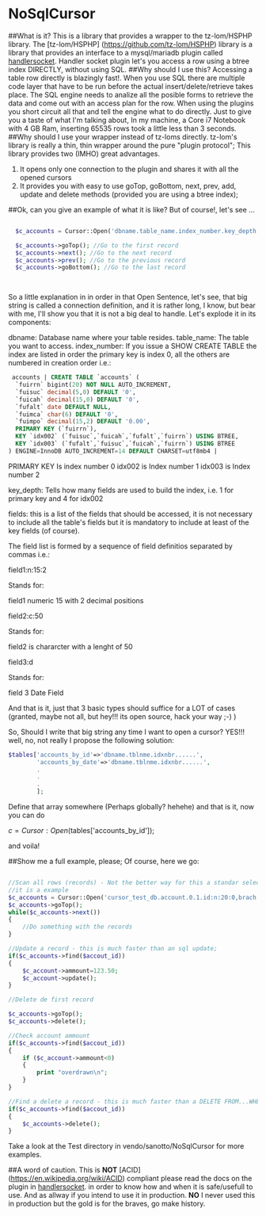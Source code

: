 # NoSqlCursor

##What is it?
This is a library that provides a wrapper to the tz-lom/HSPHP library.
The [tz-lom/HSPHP] (https://github.com/tz-lom/HSPHP) library is a library that provides an interface to a mysql/mariadb
plugin called [handlersocket](https://mariadb.com/kb/en/mariadb/handlersocket/).
Handler socket plugin let's you access a row using a btree index DIRECTLY, without using
SQL.
##Why should I use this?
Accessing a table row directly is blazingly fast!.
When you use SQL there are multiple code layer that have to be run before the 
actual insert/delete/retrieve takes place.
The SQL engine needs to analize all the posible forms to retrieve the data and come out
with an access plan for the row.
When using the plugins you short circuit all that and tell the engine what to do directly.
Just to give you a taste of what I'm talking about, In my machine,
 a Core i7 Notebook with 4 GB Ram, inserting 65535 rows took a little less than 3 seconds.
##Why should I use your wrapper instead of tz-loms directly.
tz-lom's library is really a thin, thin wrapper around the pure "plugin protocol";
This library provides two (IMHO) great advantages.
1) It opens only one connection to the plugin and shares it with all the opened cursors
2) It provides you with easy to use goTop, goBottom, next, prev, add, update and delete methods 
(provided you are using a btree index);

##Ok, can you give an example of what it is like?
But of course!, let's see ...
```php

  $c_accounts = Cursor::Open('dbname.table_name.index_number.key_depth.field1:n:15:0,field2:c:50,field3:d');

  $c_accounts->goTop(); //Go to the first record
  $c_accounts->next(); //Go to the next record
  $c_accounts->prev(); //Go to the previous record
  $c_accounts->goBottom(); //Go to the last record

  

```
So a little explanation in in order in that Open Sentence, let's see, that big string is called
a connection definition, and it is rather long, I know, but bear with me, I'll show you that 
it is not a big deal to handle.
Let's explode it in its components:

dbname: Database name where your table resides.
table_name: The table you want to access.
index_number: If you issue a SHOW CREATE TABLE the index are listed in order
the primary key is index 0, all the others are numbered in creation order i.e.:

```sql
 accounts | CREATE TABLE `accounts` (
  `fuirrn` bigint(20) NOT NULL AUTO_INCREMENT,
  `fuisuc` decimal(5,0) DEFAULT '0',
  `fuicah` decimal(15,0) DEFAULT '0',
  `fufalt` date DEFAULT NULL,
  `fuimca` char(6) DEFAULT '0',
  `fuimpo` decimal(15,2) DEFAULT '0.00',
  PRIMARY KEY (`fuirrn`),
  KEY `idx002` (`fuisuc`,`fuicah`,`fufalt`,`fuirrn`) USING BTREE,
  KEY `idx003` (`fufalt`,`fuisuc`,`fuicah`,`fuirrn`) USING BTREE
) ENGINE=InnoDB AUTO_INCREMENT=14 DEFAULT CHARSET=utf8mb4 |

```
PRIMARY KEY Is index number 0
idx002 is Index number 1
idx003 is Index number 2

key_depth: Tells how many fields are used to build the index, i.e. 1 for primary key and 4 for idx002

fields: this is a list of the fields that should be accessed, it is not necessary to include all
the table's fields but it is mandatory to include at least of the key fields (of course).

The field list is formed by a sequence of field definitios separated by commas i.e.:

field1:n:15:2

Stands for:

field1 numeric 15 with 2 decimal positions

field2:c:50 

Stands for:

field2 is chararcter with a lenght of 50

field3:d

Stands for:

field 3 Date Field

And that is it, just that 3 basic types should suffice for a LOT of cases (granted, maybe not all, but hey!!! its open source, hack your way ;-) )

So, Should I write that big string any time I want to open a cursor?
YES!!! well, no, not really I propose the following solution:

```php
$tables['accounts_by_id'=>'dbname.tblnme.idxnbr......',
        'accounts_by_date'=>'dbname.tblnme.idxnbr......',
        .
        .
        .
        ];
```
Define that array somewhere (Perhaps globally? hehehe) and that is it, now you can do

$c = Cursor:Open($tables['accounts_by_id']);

and voila!

##Show me a full example, please;
Of course, here we go:

```php

//Scan all rows (records) - Not the better way for this a standar select is better, but hey
//it is a example
$c_accounts = Cursor::Open('cursor_test_db.account.0.1.id:n:20:0,brach:n:15:0,accout:n:15:0,acmmout:n:15:2');
$c_accounts->goTop();
while($c_accounts->next())
{
    //Do something with the records
}

//Update a record - this is much faster than an sql update;
if($c_accounts->find($accout_id))
{
    $c_account->ammount=123.50;
    $c_account->update();
}

//Delete de first record

$c_accounts->goTop();
$c_accounts->delete();

//Check account ammount
if($c_accounts->find($accout_id))
{
    if ($c_account->ammount<0)
    {
        print "overdrawn\n";
    }
}

//Find a delete a record - this is much faster than a DELETE FROM...WHERE
if($c_accounts->find($accout_id))
{
    $c_accounts->delete();
}


```

Take a look at the Test directory in vendo/sanotto/NoSqlCursor for more examples.

##A word of caution.
This is **NOT** [ACID] (https://en.wikipedia.org/wiki/ACID)  compliant please read
the docs on the plugin in [handlersocket](https://mariadb.com/kb/en/mariadb/handlersocket/).
in order to know how and when it is safe/usefull to use.
And as allway if you intend to use it in production. **NO** I never used this in production
but the gold is for the braves, go make history.


